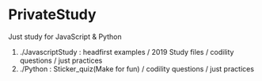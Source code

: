 # PrivateStudy
Just study for JavaScript & Python

1. ./JavascriptStudy : headfirst examples / 2019 Study files / codility questions / just practices
2. ./Python : Sticker_quiz(Make for fun) / codility questions / just practices
